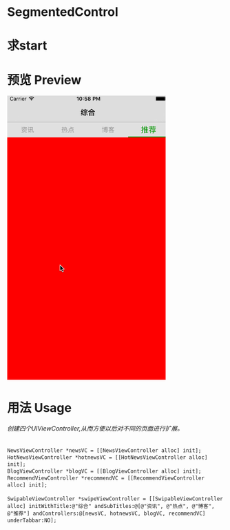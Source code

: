 # SegmentedControl

# 求start

# 预览 Preview
![image](https://github.com/guoshimeihua/SegmentedControl/blob/master/SwipeViewControllerTestDemo/record14.gif ) 

# 用法 Usage
###### 创建四个UIViewController,从而方便以后对不同的页面进行扩展。
    NewsViewController *newsVC = [[NewsViewController alloc] init];
    HotNewsViewController *hotnewsVC = [[HotNewsViewController alloc] init];
    BlogViewController *blogVC = [[BlogViewController alloc] init];
    RecommendViewController *recommendVC = [[RecommendViewController alloc] init];
    
    SwipableViewController *swipeViewController = [[SwipableViewController alloc] initWithTitle:@"综合" andSubTitles:@[@"资讯", @"热点", @"博客", @"推荐"] andControllers:@[newsVC, hotnewsVC, blogVC, recommendVC]   underTabbar:NO];
